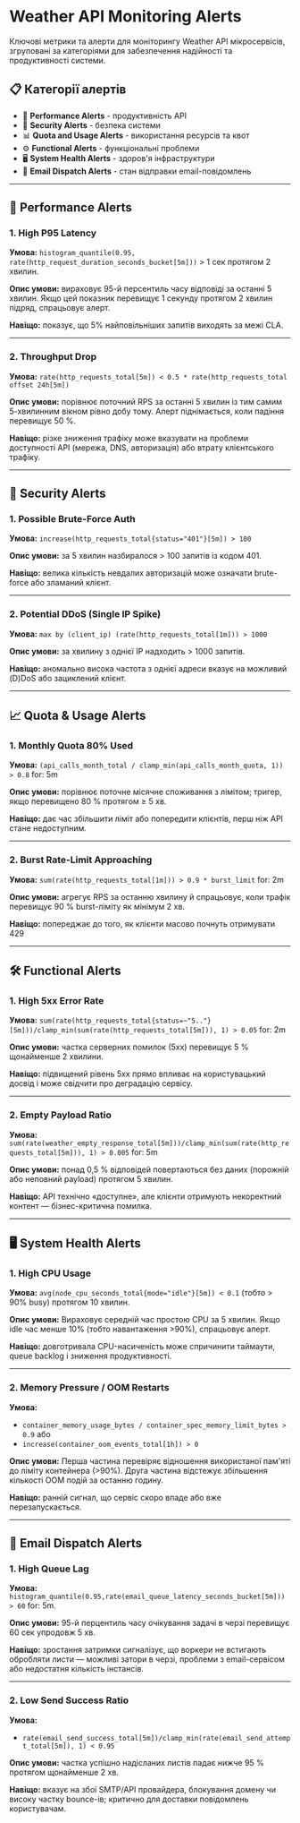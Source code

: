 # Weather API Monitoring Alerts

Ключові метрики та алерти для моніторингу Weather API мікросервісів, згруповані за категоріями для забезпечення надійності та продуктивності системи.

## 📋 Категорії алертів

- 🚀 **Performance Alerts** - продуктивність API
- 🔐 **Security Alerts** - безпека системи  
- 📊 **Quota and Usage Alerts** - використання ресурсів та квот
- ⚙️ **Functional Alerts** - функціональні проблеми
- 🖥️ **System Health Alerts** - здоров'я інфраструктури
- 📧 **Email Dispatch Alerts** - стан відправки email-повідомлень

---

## 🚀 Performance Alerts

### 1. High P95 Latency

**Умова:** `histogram_quantile(0.95, rate(http_request_duration_seconds_bucket[5m]))` > 1 сек протягом 2 хвилин.

**Опис умови:** вираховує 95-й персентиль часу відповіді за останні 5 хвилин. Якщо цей показник перевищує 1 секунду протягом 2 хвилин підряд, спрацьовує алерт.

**Навіщо:** показує, що 5% найповільніших запитів виходять за межі СLA.

---

### 2. Throughput Drop

**Умова:** `rate(http_requests_total[5m]) < 0.5 * rate(http_requests_total offset 24h[5m])`

**Опис умови:** порівнює поточний RPS за останні 5 хвилин із тим самим 5-хвилинним вікном рівно добу тому. Алерт піднімається, коли падіння перевищує 50 %.

**Навіщо:** різке зниження трафіку може вказувати на проблеми доступності API (мережа, DNS, авторизація) або втрату клієнтського трафіку.

---

## 🔐 Security Alerts

### 1. Possible Brute-Force Auth

**Умова:** `increase(http_requests_total{status="401"}[5m]) > 100`

**Опис умови:** за 5 хвилин назбиралося > 100 запитів із кодом 401.

**Навіщо:** велика кількість невдалих авторизацій може означати brute-force або зламаний клієнт.

---

### 2. Potential DDoS (Single IP Spike)

**Умова:** `max by (client_ip) (rate(http_requests_total[1m])) > 1000`

**Опис умови:** за хвилину з однієї IP надходить > 1000 запитів.

**Навіщо:** аномально висока частота з однієї адреси вказує на можливий (D)DoS або зациклений клієнт.

---

## 📈 Quota & Usage Alerts

### 1. Monthly Quota 80% Used

**Умова:** `(api_calls_month_total / clamp_min(api_calls_month_quota, 1)) > 0.8` for: 5m

**Опис умови:** порівнює поточне місячне споживання з лімітом; тригер, якщо перевищено 80 % протягом ≥ 5 хв.

**Навіщо:** дає час збільшити ліміт або попередити клієнтів, перш ніж API стане недоступним.

---

### 2. Burst Rate-Limit Approaching

**Умова:** `sum(rate(http_requests_total[1m])) > 0.9 * burst_limit` for: 2m

**Опис умови:** агрегує RPS за останню хвилину й спрацьовує, коли трафік перевищує 90 % burst-ліміту як мінімум 2 хв.

**Навіщо:** попереджає до того, як клієнти масово почнуть отримувати 429

---

## 🛠 Functional Alerts

### 1. High 5xx Error Rate

**Умова:** `sum(rate(http_requests_total{status=~"5.."}[5m]))/clamp_min(sum(rate(http_requests_total[5m])), 1) > 0.05` for: 2m

**Опис умови:** частка серверних помилок (5xx) перевищує 5 % щонайменше 2 хвилини.

**Навіщо:** підвищений рівень 5xx прямо впливає на користувацький досвід і може свідчити про деградацію сервісу.

---

### 2. Empty Payload Ratio

**Умова:** `sum(rate(weather_empty_response_total[5m]))/clamp_min(sum(rate(http_requests_total[5m])), 1) > 0.005` for: 5m

**Опис умови:** понад 0,5 % відповідей повертаються без даних (порожній або неповний payload) протягом 5 хвилин.

**Навіщо:** API технічно «доступне», але клієнти отримують некоректний контент — бізнес-критична помилка.

---

## 🖥 System Health Alerts

### 1. High CPU Usage

**Умова:** `avg(node_cpu_seconds_total{mode="idle"}[5m]) < 0.1` (тобто > 90% busy) протягом 10 хвилин.

**Опис умови:** Вираховує середній час простою CPU за 5 хвилин. Якщо idle час менше 10% (тобто навантаження >90%), спрацьовує алерт.

**Навіщо:** довготривала CPU-насиченість може спричинити таймаути, queue backlog і зниження продуктивності.

---

### 2. Memory Pressure / OOM Restarts

**Умова:**
- `container_memory_usage_bytes / container_spec_memory_limit_bytes > 0.9` або
- `increase(container_oom_events_total[1h]) > 0`

**Опис умови:** Перша частина перевіряє відношення використаної пам'яті до ліміту контейнера (>90%). Друга частина відстежує збільшення кількості OOM подій за останню годину.

**Навіщо:** ранній сигнал, що сервіс скоро впаде або вже перезапускається.

---

## 📧 Email Dispatch Alerts

### 1. High Queue Lag

**Умова:** `histogram_quantile(0.95,rate(email_queue_latency_seconds_bucket[5m])) > 60` for: 5m.

**Опис умови:** 95-й перцентиль часу очікування задачі в черзі перевищує 60 сек упродовж 5 хв.

**Навіщо:** зростання затримки сигналізує, що воркери не встигають обробляти листи — можливі затори в черзі, проблеми з email-сервісом або недостатня кількість інстансів.


---

### 2. Low Send Success Ratio

**Умова:**
- `rate(email_send_success_total[5m])/clamp_min(rate(email_send_attempt_total[5m]), 1) < 0.95`

**Опис умови:** частка успішно надісланих листів падає нижче 95 % протягом щонайменше 2 хв.

**Навіщо:** вказує на збої SMTP/API провайдера, блокування домену чи високу частку bounce-ів; критично для доставки повідомлень користувачам.